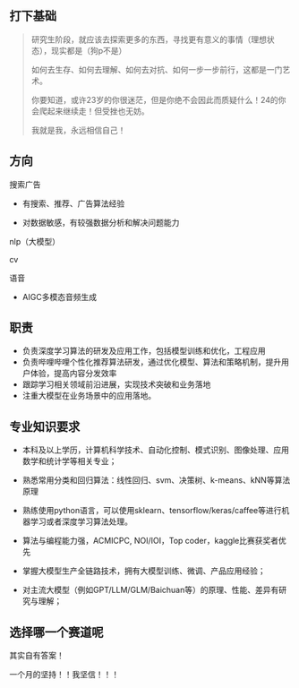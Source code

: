 ## 打下基础
> 研究生阶段，就应该去探索更多的东西，寻找更有意义的事情（理想状态），现实都是（狗p不是）
>
> 如何去生存、如何去理解、如何去对抗、如何一步一步前行，这都是一门艺术。
>
> 你要知道，或许23岁的你很迷茫，但是你绝不会因此而质疑什么！24的你会爬起来继续走！但受挫也无妨。
>
> 我就是我，永远相信自己！

## 方向

搜索广告

* 有搜索、推荐、广告算法经验

* 对数据敏感，有较强数据分析和解决问题能力



nlp（大模型）



cv



语音

* AIGC多模态音频生成



## 职责

* 负责深度学习算法的研发及应用工作，包括模型训练和优化，工程应用
* 负责哔哩哔哩个性化推荐算法研发，通过优化模型、算法和策略机制，提升用户体验，提高内容分发效率 
* 跟踪学习相关领域前沿进展，实现技术突破和业务落地
* 注重大模型在业务场景中的应用落地。

## 专业知识要求

* 本科及以上学历，计算机科学技术、自动化控制、模式识别、图像处理、应用数学和统计学等相关专业； 
* 熟悉常用分类和回归算法：线性回归、svm、决策树、k-means、kNN等算法原理
* 熟练使用python语言，可以使用sklearn、tensorflow/keras/caffee等进行机器学习或者深度学习算法处理。
* 算法与编程能力强，ACMICPC, NOI/IOI，Top coder，kaggle比赛获奖者优先

* 掌握大模型生产全链路技术，拥有大模型训练、微调、产品应用经验；
* 对主流大模型（例如GPT/LLM/GLM/Baichuan等）的原理、性能、差异有研究与理解；



## 选择哪一个赛道呢

其实自有答案！

一个月的坚持！！我坚信！！！
